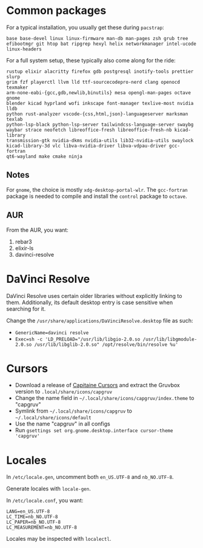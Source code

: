 # Common packages

For a typical installation, you usually get these during `pacstrap`:

```text
base base-devel linux linux-firmware man-db man-pages zsh grub tree
efibootmgr git htop bat ripgrep hexyl helix networkmanager intel-ucode
linux-headers
```

For a full system setup, these typically also come along for the ride:

```text
rustup elixir alacritty firefox gdb postgresql inotify-tools prettier slurp
grim fzf playerctl llvm lld ttf-sourcecodepro-nerd clang openocd texmaker
arm-none-eabi-{gcc,gdb,newlib,binutils} mesa opengl-man-pages octave gnome
blender kicad hyprland wofi inkscape font-manager texlive-most nvidia lldb
python rust-analyzer vscode-{css,html,json}-languageserver marksman texlab
python-lsp-black python-lsp-server tailwindcss-language-server swaybg
waybar strace neofetch libreoffice-fresh libreoffice-fresh-nb kicad-library
transmission-gtk nvidia-dkms nvidia-utils lib32-nvidia-utils swaylock
kicad-library-3d vlc libva-nvidia-driver libva-vdpau-driver gcc-fortran
qt6-wayland make cmake ninja
```

## Notes

For `gnome`, the choice is mostly `xdg-desktop-portal-wlr`.
The `gcc-fortran` package is needed to compile and install the `control`
package to `octave`.

## AUR

From the AUR, you want:

1. rebar3
2. elixir-ls
3. davinci-resolve

# DaVinci Resolve

DaVinci Resolve uses certain older libraries without explicitly linking to them.
Additionally, its default desktop entry is case sensitive when searching for it.

Change the `/usr/share/applications/DaVinciResolve.desktop` file as such:

- `GenericName=davinci resolve`
- `Exec=sh -c 'LD_PRELOAD="/usr/lib/libgio-2.0.so /usr/lib/libgmodule-2.0.so /usr/lib/libglib-2.0.so" /opt/resolve/bin/resolve %u'`

# Cursors

- Download a release of [Capitaine Cursors](https://github.com/sainnhe/capitaine-cursors/releases) and extract the Gruvbox version to `.local/share/icons/capgruv`
- Change the name field in `~/.local/share/icons/capgruv/index.theme` to "capgruv"
- Symlink from `~/.local/share/icons/capgruv` to `~/.local/share/icons/default`
- Use the name "capgruv" in all configs
- Run `gsettings set org.gnome.desktop.interface cursor-theme 'capgruv'`

# Locales

In `/etc/locale.gen`, uncomment both `en_US.UTF-8` and `nb_NO.UTF-8`.

Generate locales with `locale-gen`.

In `/etc/locale.conf`, you want:

```text
LANG=en_US.UTF-8
LC_TIME=nb_NO.UTF-8
LC_PAPER=nb_NO.UTF-8
LC_MEASUREMENT=nb_NO.UTF-8
```

Locales may be inspected with `localectl`.
